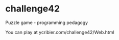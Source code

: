 challenge42
===========

Puzzle game - programming pedagogy


You can play at
ycribier.com/challenge42/Web.html
